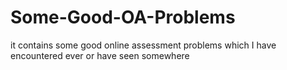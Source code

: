 # Some-Good-OA-Problems
it contains some good online assessment problems which I have encountered ever or have seen somewhere
